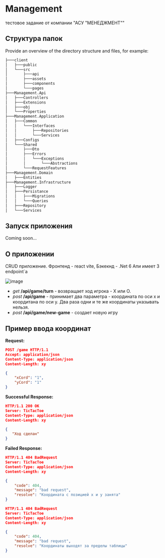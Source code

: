 # Management

тестовое задание от компании "АСУ "МЕНЕДЖМЕНТ""

## Структура папок

Provide an overview of the directory structure and files, for example:
```bash
├───client
│   ├───public
│   └───src
│       ├───api
│       ├───assets
│       ├───components
│       └───pages
├───Management.Api
│   ├───Controllers
│   ├───Extensions
│   ├───obj
│   └───Properties
├───Management.Application
│   ├───Common
│   │   └───Interfaces
│   │       ├───Repositories
│   │       └───Services
│   ├───Configs
│   └───Shared
│       ├───Dto
│       ├───Errors
│       │   └───Exceptions
│       │       └───Abstractions
│       └───RequestFeatures
├───Management.Domain
│   ├───Entities
├───Management.Infrastructure
│   ├───Logger
│   ├───Persistance
│   │   ├───Migrations
│   │   └───Queries
│   ├───Repository
│   └───Services
```
## Запуск приложения

Coming soon...

## О приложении

CRUD приложение. Фронтенд - react vite, Бэкекнд - .Net 6
Апи имеет 3 endpoint`а

![image](https://user-images.githubusercontent.com/91565374/225708103-4d2c3e4d-b5e5-4728-878c-50486ad74e2b.png)

* *get* **/api/game/turn** - возвращает ход игрока - X или O.
* *post* **/api/game** - принимает два параметра - координата по оси x и коордитана по оси y. Два раза одни и те же координаты указывать нельзя.
* *post* **/api/game/new-game** - создает новую игру

## Пример ввода координат

**Request:**
```json
POST /game HTTP/1.1
Accept: application/json
Content-Type: application/json
Content-Length: xy

{
    "xCord": "1",
    "yCord": "1" 
}
```
**Successful Response:**
```json
HTTP/1.1 200 OK
Server: TicTacToe
Content-Type: application/json
Content-Length: xy

{
   "Ход сделан"
}

```
**Failed Response:**
```json
HTTP/1.1 404 BadRequest
Server: TicTacToe
Content-Type: application/json
Content-Length: xy

{
    "code": 404,
    "message": "bad request",
    "resolve": "Координата с позицией x и y занята"
}

HTTP/1.1 404 BadRequest
Server: TicTacToe
Content-Type: application/json
Content-Length: xy

{
    "code": 404,
    "message": "bad request",
    "resolve": "Координаты выходят за пределы таблицы"
}

``` 

